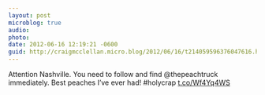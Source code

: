 ```yaml
---
layout: post
microblog: true
audio: 
photo: 
date: 2012-06-16 12:19:21 -0600
guid: http://craigmcclellan.micro.blog/2012/06/16/t214059596376047616.html
---
```

Attention Nashville. You need to follow and find @thepeachtruck immediately. Best peaches I’ve ever had! #holycrap [t.co/Wf4Yq4WS](http://t.co/Wf4Yq4WS)
